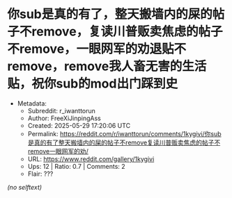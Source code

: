 # 你sub是真的有了，整天搬墙内的屎的帖子不remove，复读川普贩卖焦虑的帖子不remove，一眼网军的劝退贴不remove，remove我人畜无害的生活贴，祝你sub的mod出门踩到史

- Metadata:
  - Subreddit: r_iwanttorun
  - Author: FreeXiJinpingAss
  - Created: 2025-05-29 17:20:06 UTC
  - Permalink: https://reddit.com/r/iwanttorun/comments/1kygivi/你sub是真的有了整天搬墙内的屎的帖子不remove复读川普贩卖焦虑的帖子不remove一眼网军的劝/
  - URL: https://www.reddit.com/gallery/1kygivi
  - Ups: 12 | Ratio: 0.7 | Comments: 2
  - Flair: ???

_(no selftext)_

